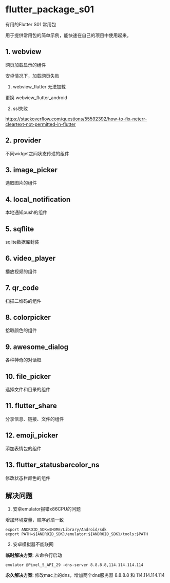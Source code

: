 # flutter_package_s01

有用的Flutter S01 常用包

用于提供常用包的简单示例，能快速在自己的项目中使用起来。

## 1. webview

网页加载显示的组件

安卓情况下，加载网页失败

1. webview_flutter 无法加载

更换 webview_flutter_android


2. ssl失败

https://stackoverflow.com/questions/55592392/how-to-fix-neterr-cleartext-not-permitted-in-flutter


## 2. provider

不同widget之间状态传递的组件

## 3. image_picker

选取图片的组件

## 4. local_notification

本地通知push的组件

## 5. sqflite

sqlite数据库封装

## 6. video_player

播放视频的组件

## 7. qr_code

扫描二维码的组件

## 8. colorpicker

拾取颜色的组件

## 9. awesome_dialog

各种神奇的对话框

## 10. file_picker

选择文件和目录的组件

## 11. flutter_share

分享信息、链接、文件的组件

## 12. emoji_picker

添加表情包的组件

## 13. flutter_statusbarcolor_ns

修改状态栏颜色的组件


## 解决问题

1. 安卓emulator报错x86CPU的问题

增加环境变量，顺序必须一致

```shell
export ANDROID_SDK=$HOME/Library/Android/sdk
export PATH=${ANDROID_SDK}/emulator:${ANDROID_SDK}/tools:$PATH
```

2. 安卓模拟器不能联网

**临时解决方案**: 从命令行启动

```shell
emulator @Pixel_5_API_29 -dns-server 8.8.8.8,114.114.114.114
```

**永久解决方案**: 修改mac上的dns，增加两个dns服务器 8.8.8.8 和 114.114.114.114

